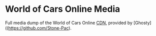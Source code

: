 # World of Cars Online Media

Full media dump of the World of Cars Online [CDN](https://cdn.cars.dolimg.com), provided by [Ghosty]((https://github.com/Stone-Pac).

